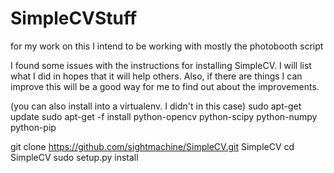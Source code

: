 SimpleCVStuff
=============

for my work on this I intend to be working with mostly the photobooth script

I found some issues with the instructions for installing SimpleCV.
I will list what I did in hopes that it will help others.
Also, if there are things I can improve this will be a good way for me to find out about the improvements.


(you can also install into a virtualenv. I didn't in this case)
sudo apt-get update
sudo apt-get -f install python-opencv python-scipy python-numpy python-pip 

git clone https://github.com/sightmachine/SimpleCV.git SimpleCV
cd SimpleCV
sudo setup.py install
